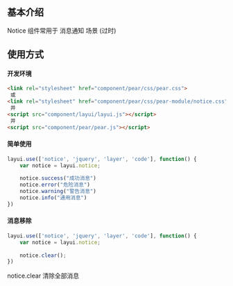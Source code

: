 ## 基本介绍

Notice 组件常用于 消息通知 场景 (过时)

## 使用方式

#### 开发环境

```html
<link rel="stylesheet" href="component/pear/css/pear.css">
 或
<link rel="stylesheet" href="component/pear/css/pear-module/notice.css">
 并
<script src="component/layui/layui.js"></script>
 并
<script src="component/pear/pear.js"></script>
```

#### 简单使用

```javascript
layui.use(['notice', 'jquery', 'layer', 'code'], function() {
    var notice = layui.notice;
                         
    notice.success("成功消息")
    notice.error("危险消息")
    notice.warning("警告消息")
    notice.info("通用消息")
})

```

#### 消息移除

```javascript
layui.use(['notice', 'jquery', 'layer', 'code'], function() {
    var notice = layui.notice;
                         
    notice.clear();
})
```

notice.clear 清除全部消息